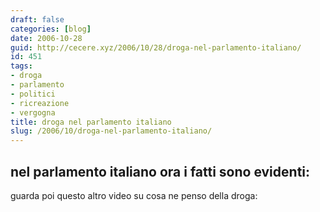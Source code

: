 ```yaml
---
draft: false
categories: [blog]
date: 2006-10-28
guid: http://cecere.xyz/2006/10/28/droga-nel-parlamento-italiano/
id: 451
tags:
- droga
- parlamento
- politici
- ricreazione
- vergogna
title: droga nel parlamento italiano
slug: /2006/10/droga-nel-parlamento-italiano/
---
```


## nel parlamento italiano ora i fatti sono evidenti:

<div>
</div>

guarda poi questo altro video su cosa ne penso della droga:

<div>
</div>